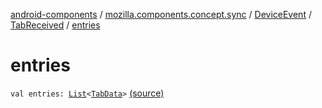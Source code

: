 [android-components](../../../index.md) / [mozilla.components.concept.sync](../../index.md) / [DeviceEvent](../index.md) / [TabReceived](index.md) / [entries](./entries.md)

# entries

`val entries: `[`List`](https://kotlinlang.org/api/latest/jvm/stdlib/kotlin.collections/-list/index.html)`<`[`TabData`](../../-tab-data/index.md)`>` [(source)](https://github.com/mozilla-mobile/android-components/blob/master/components/concept/sync/src/main/java/mozilla/components/concept/sync/DeviceEvents.kt#L18)